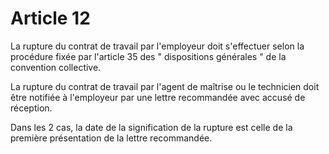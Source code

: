 # Article 12

  
 La rupture du contrat de travail par l'employeur doit s'effectuer selon la procédure fixée par l'article 35 des " dispositions générales " de la convention collective.  
  
 La rupture du contrat de travail par l'agent de maîtrise ou le technicien doit être notifiée à l'employeur par une lettre recommandée avec accusé de réception.  
  
 Dans les 2 cas, la date de la signification de la rupture est celle de la première présentation de la lettre recommandée.  
